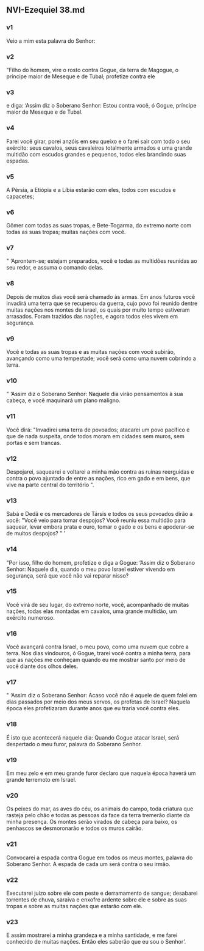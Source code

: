 ## NVI-Ezequiel 38.md
### v1
 Veio a mim esta palavra do Senhor:
### v2
 "Filho do homem, vire o rosto contra Gogue, da terra de Magogue, o príncipe maior de Meseque e de Tubal; profetize contra ele
### v3
 e diga: ‘Assim diz o Soberano Senhor: Estou contra você, ó Gogue, príncipe maior de Meseque e de Tubal.
### v4
 Farei você girar, porei anzóis em seu queixo e o farei sair com todo o seu exército: seus cavalos, seus cavaleiros totalmente armados e uma grande multidão com escudos grandes e pequenos, todos eles brandindo suas espadas.
### v5
 A Pérsia, a Etiópia e a Líbia estarão com eles, todos com escudos e capacetes;
### v6
 Gômer com todas as suas tropas, e Bete-Togarma, do extremo norte com todas as suas tropas; muitas nações com você.
### v7
 " ‘Aprontem-se; estejam preparados, você e todas as multidões reunidas ao seu redor, e assuma o comando delas.
### v8
 Depois de muitos dias você será chamado às armas. Em anos futuros você invadirá uma terra que se recuperou da guerra, cujo povo foi reunido dentre muitas nações nos montes de Israel, os quais por muito tempo estiveram arrasados. Foram trazidos das nações, e agora todos eles vivem em segurança.
### v9
 Você e todas as suas tropas e as muitas nações com você subirão, avançando como uma tempestade; você será como uma nuvem cobrindo a terra.
### v10
 " ‘Assim diz o Soberano Senhor: Naquele dia virão pensamentos à sua cabeça, e você maquinará um plano maligno.
### v11
 Você dirá: "Invadirei uma terra de povoados; atacarei um povo pacífico e que de nada suspeita, onde todos moram em cidades sem muros, sem portas e sem trancas.
### v12
 Despojarei, saquearei e voltarei a minha mão contra as ruínas reerguidas e contra o povo ajuntado de entre as nações, rico em gado e em bens, que vive na parte central do território ".
### v13
 Sabá e Dedã e os mercadores de Társis e todos os seus povoados dirão a você: "Você veio para tomar despojos? Você reuniu essa multidão para saquear, levar embora prata e ouro, tomar o gado e os bens e apoderar-se de muitos despojos? " ’
### v14
 "Por isso, filho do homem, profetize e diga a Gogue: ‘Assim diz o Soberano Senhor: Naquele dia, quando o meu povo Israel estiver vivendo em segurança, será que você não vai reparar nisso?
### v15
 Você virá de seu lugar, do extremo norte, você, acompanhado de muitas nações, todas elas montadas em cavalos, uma grande multidão, um exército numeroso.
### v16
 Você avançará contra Israel, o meu povo, como uma nuvem que cobre a terra. Nos dias vindouros, ó Gogue, trarei você contra a minha terra, para que as nações me conheçam quando eu me mostrar santo por meio de você diante dos olhos deles.
### v17
 " ‘Assim diz o Soberano Senhor: Acaso você não é aquele de quem falei em dias passados por meio dos meus servos, os profetas de Israel? Naquela época eles profetizaram durante anos que eu traria você contra eles.
### v18
 É isto que acontecerá naquele dia: Quando Gogue atacar Israel, será despertado o meu furor, palavra do Soberano Senhor.
### v19
 Em meu zelo e em meu grande furor declaro que naquela época haverá um grande terremoto em Israel.
### v20
 Os peixes do mar, as aves do céu, os animais do campo, toda criatura que rasteja pelo chão e todas as pessoas da face da terra tremerão diante da minha presença. Os montes serão virados de cabeça para baixo, os penhascos se desmoronarão e todos os muros cairão.
### v21
 Convocarei a espada contra Gogue em todos os meus montes, palavra do Soberano Senhor. A espada de cada um será contra o seu irmão.
### v22
 Executarei juízo sobre ele com peste e derramamento de sangue; desabarei torrentes de chuva, saraiva e enxofre ardente sobre ele e sobre as suas tropas e sobre as muitas nações que estarão com ele.
### v23
 E assim mostrarei a minha grandeza e a minha santidade, e me farei conhecido de muitas nações. Então eles saberão que eu sou o Senhor’.

